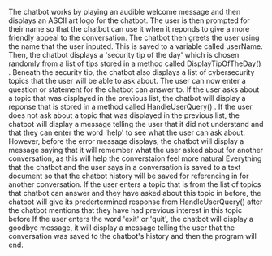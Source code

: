 The chatbot works by playing an audible welcome message and then displays an ASCII art logo for the chatbot. 
The user is then prompted for their name so that the chatbot can use it when it reponds to give a more friendly appeal to the conversation.
The chatbot then greets the user using the name that the user inputed. This is saved to a variable called userName.
Then, the chatbot displays a 'security tip of the day' which is chosen randomly from a list of tips stored in a method called DisplayTipOfTheDay() .
Beneath the security tip, the chatbot also displays a list of cybersecurity topics that the user will be able to ask about.
The user can now enter a question or statement for the chatbot can answer to.
If the user asks about a topic that was displayed in the previous list, the chatbot will display a reponse that is stored in a method called HandleUserQuery() .
If the user does not ask about a topic that was displayed in the previous list, the chatbot will display a message telling the user that it did not understand and that they can enter the word 'help' to see what the user can ask about.
However, before the error message displays, the chatbot will display a message saying that it will remember what the user asked about for another conversation, as this will help the converstaion feel more natural
Everything that the chatbot and the user says in a conversation is saved to a text document so that the chatbot history will be saved for referencing in for another conversation.
If the user enters a topic that is from the list of topics that chatbot can answer and they have asked about this topic in before, the chatbot will give its predertermined response from HandleUserQuery() after the chatbot mentions that they have had previous interest in this topic before
If the user enters the word 'exit' or 'quit', the chatbot will display a goodbye message, it will display a message telling the user that the conversation was saved to the chatbot's history and then the program will end.
